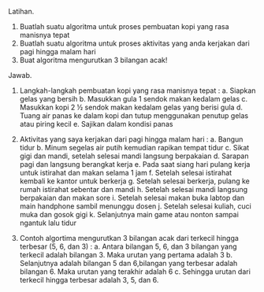 Latihan.
1.	Buatlah suatu algoritma untuk proses pembuatan kopi yang rasa manisnya tepat
2.	Buatlah suatu algoritma untuk proses  aktivitas yang anda kerjakan dari pagi hingga malam hari
3.	Buat algoritma mengurutkan 3 bilangan acak!

Jawab.
1.	Langkah-langkah pembuatan kopi yang rasa manisnya tepat :
a.	Siapkan gelas yang bersih
b.	Masukkan gula 1 sendok makan kedalam gelas
c.	Masukkan kopi 2 ½ sendok makan kedalam gelas yang berisi gula
d.	Tuang air panas ke dalam kopi dan tutup menggunakan penutup gelas atau piring kecil
e.	Sajikan dalam kondisi panas

2.	Aktivitas yang saya kerjakan dari pagi hingga malam hari :
a.	Bangun tidur
b.	Minum segelas air putih kemudian rapikan tempat tidur
c.	Sikat gigi dan mandi, setelah selesai mandi langsung berpakaian
d.	Sarapan pagi dan langsung berangkat kerja
e.	Pada saat siang hari pulang kerja untuk istirahat dan makan selama 1 jam
f.	Setelah selesai istirahat kembali ke kantor untuk berkerja
g.	Setelah selesai berkerja, pulang ke rumah istirahat sebentar dan mandi
h.	Setelah selesai mandi langsung berpakaian dan makan sore
i.	Setelah selesai makan buka labtop dan main handphone sambil menunggu dosen
j.	Setelah selesai kuliah, cuci muka dan gosok gigi
k.	Selanjutnya main game atau nonton sampai ngantuk lalu tidur

3.	Contoh algortima mengurutkan 3 bilangan acak dari terkecil hingga terbesar (5, 6, dan 3) :
a.	 Antara bilangan 5, 6, dan 3 bilangan yang terkecil adalah bilangan 3. Maka urutan yang pertama adalah 3
b.	Selanjutnya adalah bilangan 5 dan 6,bilangan yang terbesar adalah bilangan 6. Maka urutan yang terakhir adalah 6
c.	Sehingga urutan dari terkecil hingga terbesar adalah 3, 5, dan 6.
